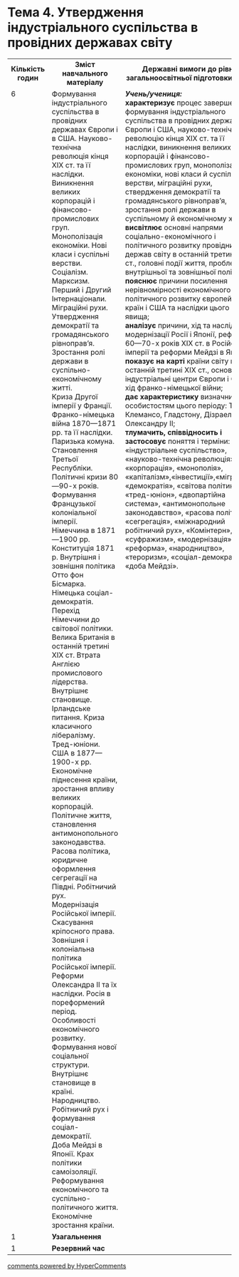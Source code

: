 <div id="hypercomments_widget" class="js-hypercomments-widget invisible"></div>

# Тема 4. Утвердження індустріального суспільства в провідних державах світу

<table>
  <tr>
    <td width="10%" align="center"><b>Кількість годин</b></td>  
    <td width="40%" align="center"><b>Зміст навчального матеріалу</b></td>
    <td width="50%" align="center"><b>Державні вимоги  до рівня загальноосвітньої підготовки учнів</b></td>
  </tr>
  <tr>
<td width="10%" style="vertical-align:top !important;">6</td>
    <td width="40%" style="vertical-align:top !important;">
Формування індустріального суспільства в провідних державах Європи і в США. Науково-технічна революція кінця ХІХ ст. та її наслідки. Виникнення великих корпорацій і фінансово-промислових груп. Монополізація економіки. Нові класи і суспільні верстви. Соціалізм. Марксизм. Перший і Другий Інтернаціонали. Міграційні рухи. Утвердження демократії та громадянського рівноправ’я.<br>
Зростання ролі держави в суспільно-економічному житті.<br>
Криза Другої імперії у Франції. Франко-нiмецька війна 1870—1871 рр. та її наслідки. Паризька комуна. Становлення Третьої Республіки. Політичні кризи 80—90-х років. Формування Французької колоніальної імперії.<br>
Німеччина в 1871—1900 рр. Конституція 1871 р. Внутрішня і зовнішня політика Отто фон Бісмарка. Німецька соціал-демократія. Перехід Німеччини до світової політики.<br>
Велика Британія в останній третині ХІХ ст. Втрата Англією промислового лідерства. Внутрішнє становище. Ірландське питання. Криза класичного лібералізму. Тред-юніони.<br>
США в 1877—1900-х рр. Економічне піднесення країни, зростання впливу великих корпорацій. Політичне життя, становлення антимонопольного законодавства. Расова політика, юридичне оформлення сегрегації на Півдні. Робітничий рух.<br>
Модернізація Російської імперії. Скасування кріпосного права. Зовнішня і колоніальна політика Російської імперії. Реформи Олександра ІІ та їх наслідки. Росія в пореформений період. Особливості економічного розвитку. Формування нової соціальної структури. Внутрішнє становище в країні. Народництво. Робітничий рух і формування соціал-демократії.<br>
Доба Мейдзі в Японії. Крах політики самоізоляції. Реформування економічного та суспільно-політичного життя. Економічне зростання країни.
</td>
    <td width="50%" style="vertical-align:top !important;">
<i><b>Учень/учениця:</b></i><br>
<b>характеризує</b> процес завершення формування індустріального суспільства в провідних державах Європи і США, науково-технічну революцію кінця ХІХ ст. та її наслідки, виникнення великих корпорацій і фінансово-промислових груп, монополізацію економіки, нові класи й суспільні верстви, міграційні рухи, ствердження демократії та громадянського рівноправ’я, зростання ролі держави в суспільному й економічному житті;<br>
<b>висвітлює</b> основні напрями соціально-економічного і політичного розвитку провідних держав світу в останній третині ХІХ ст., головні події життя, проблеми внутрішньої та зовнішньої політики;<br>
<b>пояснює</b> причини посилення нерівномірності економічного і політичного розвитку європейських країн і США та наслідки цього явища;<br>
<b>аналізує</b> причини, хід та наслідки модернізації Росії і Японії, реформи 60—70-х років ХІХ ст. в Російській імперії та реформи Мейдзі в Японії;<br>
<b>показує на карті</b> країни світу в останній третині ХІХ ст., основні індустріальні центри Європи і США, хід франко-німецької війни;<br>
<b>дає характеристику</b> визначним особистостям цього періоду: Тьєру, Клемансо, Гладстону, Дізраелі, Олександру ІІ;<br>
<b>тлумачить, співвідносить і застосовує</b> поняття і терміни: «індустріальне суспільство», «науково-технічна революція», «корпорація», «монополія», «капіталізм»,«інвестиції»,«міграція», «демократія», «світова політика», «тред-юніон», «двопартійна система», «антимонопольне законодавство», «расова політика», «сегрегація», «міжнародний робітничий рух», «Комінтерн», «суфражизм», «модернізація», «реформа», «народництво», «тероризм», «соціал-демократія», «доба Мейдзі».
</td>
</tr>
  </tr>
<tr>
<td width="10%" style="vertical-align:top !important;">1</td>
<td colspan="2" style="vertical-align:top !important;"><b>Узагальнення</b></td>
</tr>
  </tr>
<tr>
<td width="10%" style="vertical-align:top !important;">1</td>
<td colspan="2" style="vertical-align:top !important;"><b>Резервний час</b></td>
</tr>
</table>

<div class="js-hypercomments-container">
<a href="http://hypercomments.com" class="hc-link" title="comments widget">comments powered by HyperComments</a>
</div>